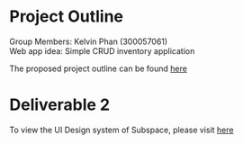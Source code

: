 # Project Outline

Group Members: Kelvin Phan (300057061)<br>
Web app idea: Simple CRUD inventory application

The proposed project outline can be found [here](docs/ProjectDescription.md)

# Deliverable 2

To view the UI Design system of Subspace, please visit [here](docs/UiDesignSystem.md)